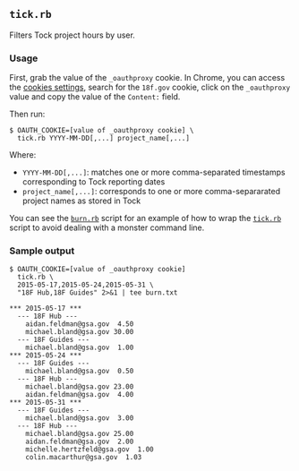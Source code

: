 ## `tick.rb`

Filters Tock project hours by user.

### Usage

First, grab the value of the `_oauthproxy` cookie. In Chrome, you can access
the <a href="chrome://settings/cookies">cookies settings</a>, search for the
`18f.gov` cookie, click on the `_oauthproxy` value and copy the value of the
`Content:` field.

Then run:

```shell
$ OAUTH_COOKIE=[value of _oauthproxy cookie] \
  tick.rb YYYY-MM-DD[,...] project_name[,...]
```

Where:

- `YYYY-MM-DD[,...]`: matches one or more comma-separated timestamps
  corresponding to Tock reporting dates
- `project_name[,...]`: corresponds to one or more comma-separarated project
  names as stored in Tock

You can see the [`burn.rb`](./burn.rb) script for an example of how to wrap
the [`tick.rb`](./tick.rb) script to avoid dealing with a monster command
line.

### Sample output

```shell
$ OAUTH_COOKIE=[value of _oauthproxy cookie]
  tick.rb \
  2015-05-17,2015-05-24,2015-05-31 \
  "18F Hub,18F Guides" 2>&1 | tee burn.txt

*** 2015-05-17 ***
  --- 18F Hub ---
    aidan.feldman@gsa.gov  4.50
    michael.bland@gsa.gov 30.00
  --- 18F Guides ---
    michael.bland@gsa.gov  1.00
*** 2015-05-24 ***
  --- 18F Guides ---
    michael.bland@gsa.gov  0.50
  --- 18F Hub ---
    michael.bland@gsa.gov 23.00
    aidan.feldman@gsa.gov  4.00
*** 2015-05-31 ***
  --- 18F Guides ---
    michael.bland@gsa.gov  3.00
  --- 18F Hub ---
    michael.bland@gsa.gov 25.00
    aidan.feldman@gsa.gov  2.00
    michelle.hertzfeld@gsa.gov  1.00
    colin.macarthur@gsa.gov  1.03
```
